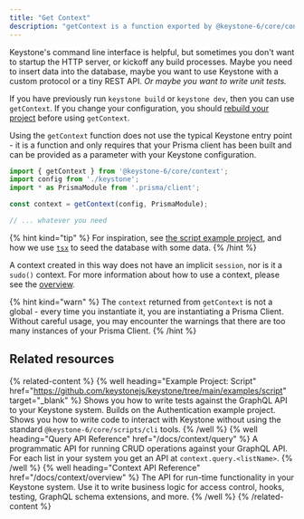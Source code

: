```yaml
---
title: "Get Context"
description: "getContext is a function exported by @keystone-6/core/context to support operations without starting a HTTP server"
---
```


Keystone's command line interface is helpful, but sometimes you don't want to startup the HTTP server, or kickoff any build processes.
Maybe you need to insert data into the database, maybe you want to use Keystone with a custom protocol or a tiny REST API.
*Or maybe you want to write unit tests.*

If you have previously run `keystone build` or `keystone dev`, then you can use `getContext`.
If you change your configuration, you should [rebuild your project](../guides/cli) before using `getContext`.

Using the `getContext` function does not use the typical Keystone entry point - it is a function and only requires that your Prisma client has been built and can be provided as a parameter with your Keystone configuration.

```typescript
import { getContext } from '@keystone-6/core/context';
import config from './keystone';
import * as PrismaModule from '.prisma/client';

const context = getContext(config, PrismaModule);

// ... whatever you need
```

{% hint kind="tip" %}
For inspiration, see [the script example project](https://github.com/keystonejs/keystone/tree/main/examples/script), and how we use [`tsx`](https://github.com/esbuild-kit/tsx) to seed the database with some data.
{% /hint %}

A context created in this way does not have an implicit `session`, nor is it a `sudo()` context.
For more information about how to use a context, please see the [overview](./overview).

{% hint kind="warn" %}
The `context` returned from `getContext` is not a global - every time you instantiate it, you are instantiating a Prisma Client.
Without careful usage, you may encounter the warnings that there are too many instances of your Prisma Client.
{% /hint %}

## Related resources

{% related-content %}
{% well
heading="Example Project: Script"
href="https://github.com/keystonejs/keystone/tree/main/examples/script"
target="_blank" %}
Shows you how to write tests against the GraphQL API to your Keystone system. Builds on the Authentication example project.
Shows you how to write code to interact with Keystone without using the standard `@keystone-6/core/scripts/cli` tools.
{% /well %}
{% well
heading="Query API Reference"
href="/docs/context/query" %}
A programmatic API for running CRUD operations against your GraphQL API. For each list in your system you get an API at `context.query.<listName>`.
{% /well %}
{% well
heading="Context API Reference"
href="/docs/context/overview" %}
The API for run-time functionality in your Keystone system. Use it to write business logic for access control, hooks, testing, GraphQL schema extensions, and more.
{% /well %}
{% /related-content %}
